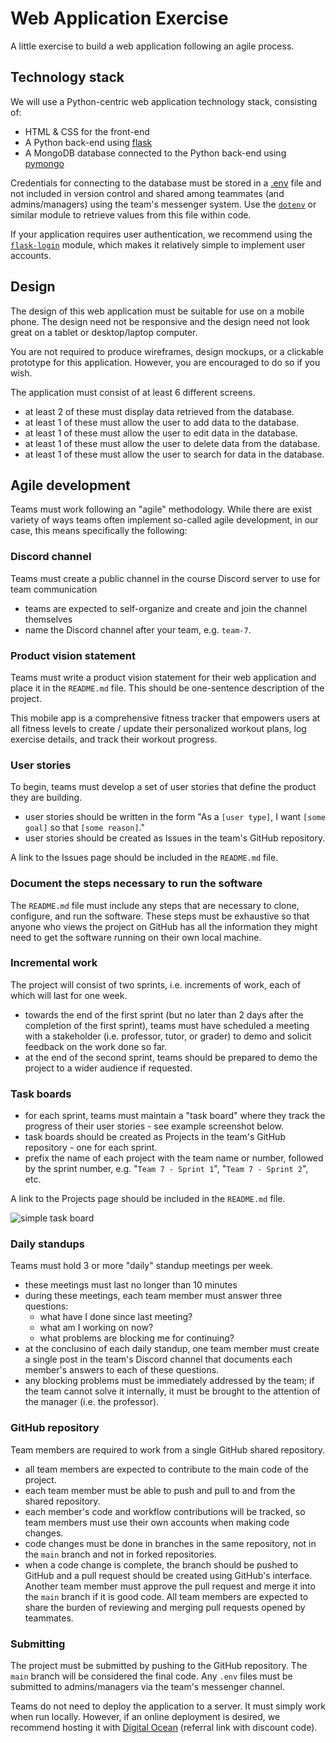 # Web Application Exercise

A little exercise to build a web application following an agile process.

## Technology stack

We will use a Python-centric web application technology stack, consisting of:

- HTML & CSS for the front-end
- A Python back-end using [flask](https://flask.palletsprojects.com/en/2.2.x/)
- A MongoDB database connected to the Python back-end using [pymongo](https://pymongo.readthedocs.io/en/stable/)

Credentials for connecting to the database must be stored in a [.env](https://knowledge.kitchen/content/courses/software-engineering/slides/flask-pymongo/#combined) file and not included in version control and shared among teammates (and admins/managers) using the team's messenger system. Use the [`dotenv`](https://pypi.org/project/python-dotenv/) or similar module to retrieve values from this file within code.

If your application requires user authentication, we recommend using the [`flask-login`](https://pypi.org/project/Flask-Login/) module, which makes it relatively simple to implement user accounts.

## Design

The design of this web application must be suitable for use on a mobile phone. The design need not be responsive and the design need not look great on a tablet or desktop/laptop computer.

You are not required to produce wireframes, design mockups, or a clickable prototype for this application. However, you are encouraged to do so if you wish.

The application must consist of at least 6 different screens.

- at least 2 of these must display data retrieved from the database.
- at least 1 of these must allow the user to add data to the database.
- at least 1 of these must allow the user to edit data in the database.
- at least 1 of these must allow the user to delete data from the database.
- at least 1 of these must allow the user to search for data in the database.

## Agile development

Teams must work following an "agile" methodology. While there are exist variety of ways teams often implement so-called agile development, in our case, this means specifically the following:

### Discord channel

Teams must create a public channel in the course Discord server to use for team communication

- teams are expected to self-organize and create and join the channel themselves
- name the Discord channel after your team, e.g. `team-7`.

### Product vision statement

Teams must write a product vision statement for their web application and place it in the `README.md` file. This should be one-sentence description of the project.

This mobile app is a comprehensive fitness tracker that empowers users at all fitness levels to create / update their personalized workout plans, log exercise details, and track their workout progress.

### User stories

To begin, teams must develop a set of user stories that define the product they are building.

- user stories should be written in the form "As a `[user type]`, I want `[some goal]` so that `[some reason]`."
- user stories should be created as Issues in the team's GitHub repository.

A link to the Issues page should be included in the `README.md` file.

### Document the steps necessary to run the software

The `README.md` file must include any steps that are necessary to clone, configure, and run the software. These steps must be exhaustive so that anyone who views the project on GitHub has all the information they might need to get the software running on their own local machine.

### Incremental work

The project will consist of two sprints, i.e. increments of work, each of which will last for one week.

- towards the end of the first sprint (but no later than 2 days after the completion of the first sprint), teams must have scheduled a meeting with a stakeholder (i.e. professor, tutor, or grader) to demo and solicit feedback on the work done so far.
- at the end of the second sprint, teams should be prepared to demo the project to a wider audience if requested.

### Task boards

- for each sprint, teams must maintain a "task board" where they track the progress of their user stories - see example screenshot below.
- task boards should be created as Projects in the team's GitHub repository - one for each sprint.
- prefix the name of each project with the team name or number, followed by the sprint number, e.g. "`Team 7 - Sprint 1`", "`Team 7 - Sprint 2`", etc.

A link to the Projects page should be included in the `README.md` file.

![simple task board](images/simple-task-board.png)

### Daily standups

Teams must hold 3 or more "daily" standup meetings per week.

- these meetings must last no longer than 10 minutes
- during these meetings, each team member must answer three questions:
  - what have I done since last meeting?
  - what am I working on now?
  - what problems are blocking me for continuing?
- at the conclusino of each daily standup, one team member must create a single post in the team's Discord channel that documents each member's answers to each of these questions.
- any blocking problems must be immediately addressed by the team; if the team cannot solve it internally, it must be brought to the attention of the manager (i.e. the professor).

### GitHub repository

Team members are required to work from a single GitHub shared repository.

- all team members are expected to contribute to the main code of the project.
- each team member must be able to push and pull to and from the shared repository.
- each member's code and workflow contributions will be tracked, so team members must use their own accounts when making code changes.
- code changes must be done in branches in the same repository, not in the `main` branch and not in forked repositories.
- when a code change is complete, the branch should be pushed to GitHub and a pull request should be created using GitHub's interface. Another team member must approve the pull request and merge it into the `main` branch if it is good code. All team members are expected to share the burden of reviewing and merging pull requests opened by teammates.

### Submitting

The project must be submitted by pushing to the GitHub repository. The `main` branch will be considered the final code. Any `.env` files must be submitted to admins/managers via the team's messenger channel.

Teams do not need to deploy the application to a server. It must simply work when run locally. However, if an online deployment is desired, we recommend hosting it with [Digital Ocean](https://m.do.co/c/4d1066078eb0) (referral link with discount code).

